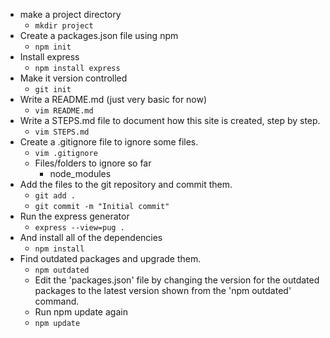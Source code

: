 - make a project directory
  - `mkdir project`
- Create a packages.json file using npm
  - `npm init`
- Install express
  - `npm install express`
- Make it version controlled
  - `git init`
- Write a README.md (just very basic for now)
  - `vim README.md`
- Write a STEPS.md file to document how this site is created, step by step.
  - `vim STEPS.md`
- Create a .gitignore file to ignore some files.
  - `vim .gitignore`
  - Files/folders to ignore so far
    - node_modules
- Add the files to the git repository and commit them.
  - `git add .`
  - `git commit -m "Initial commit"`
- Run the express generator
  - `express --view=pug .`
- And install all of the dependencies
  - `npm install`
- Find outdated packages and upgrade them.
  - `npm outdated`
  - Edit the 'packages.json' file by changing the version for the outdated packages to the latest version shown from the 'npm outdated' command.
  - Run npm update again
  - `npm update`
